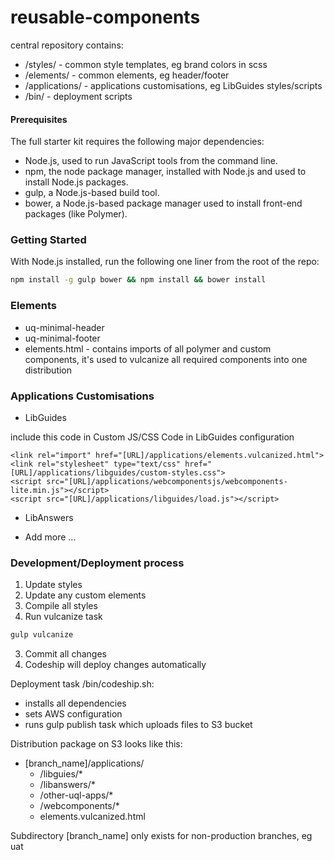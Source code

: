 # reusable-components

central repository contains:

- /styles/ - common style templates, eg brand colors in scss 
- /elements/ - common elements, eg header/footer
- /applications/ - applications customisations, eg LibGuides styles/scripts
- /bin/ - deployment scripts

#### Prerequisites 

The full starter kit requires the following major dependencies:

- Node.js, used to run JavaScript tools from the command line.
- npm, the node package manager, installed with Node.js and used to install Node.js packages.
- gulp, a Node.js-based build tool.
- bower, a Node.js-based package manager used to install front-end packages (like Polymer).

### Getting Started

With Node.js installed, run the following one liner from the root of the repo:

```sh
npm install -g gulp bower && npm install && bower install
```

### Elements

- uq-minimal-header
- uq-minimal-footer
- elements.html - contains imports of all polymer and custom components, it's used to vulcanize all required components into one distribution


### Applications Customisations

- LibGuides

include this code in Custom JS/CSS Code in LibGuides configuration

    <link rel="import" href="[URL]/applications/elements.vulcanized.html">
    <link rel="stylesheet" type="text/css" href="[URL]/applications/libguides/custom-styles.css">
    <script src="[URL]/applications/webcomponentsjs/webcomponents-lite.min.js"></script>
    <script src="[URL]/applications/libguides/load.js"></script>

- LibAnswers

- Add more ...

### Development/Deployment process

1. Update styles
2. Update any custom elements
3. Compile all styles 
4. Run vulcanize task

```sh
gulp vulcanize
```

3. Commit all changes
4. Codeship will deploy changes automatically

Deployment task /bin/codeship.sh:

- installs all dependencies
- sets AWS configuration
- runs gulp publish task which uploads files to S3 bucket

Distribution package on S3 looks like this:

- [branch_name]/applications/
    - /libguies/*
    - /libanswers/*
    - /other-uql-apps/*
    - /webcomponents/*
    - elements.vulcanized.html
    
Subdirectory [branch_name] only exists for non-production branches, eg uat 